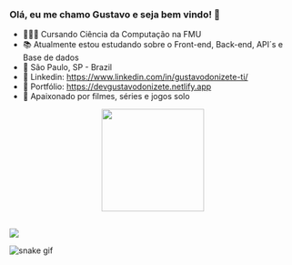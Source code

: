### Olá, eu me chamo Gustavo e seja bem vindo! 👋
- 👨🏽‍💻 Cursando Ciência da Computação na FMU
- 📚 Atualmente estou estudando sobre o Front-end, Back-end, API´s e Base de dados  
- 🏡 São Paulo, SP - Brazil 
- 🔹 Linkedin: https://www.linkedin.com/in/gustavodonizete-ti/
- 🔹 Portfólio: https://devgustavodonizete.netlify.app
- 👾 Apaixonado por filmes, séries e jogos solo 

<div align="center">
  <a href="https://github.com/GustavoDonizete">
  <img height="180em" src="https://github-readme-stats.vercel.app/api?username=GustavoDonizete&show_icons=false&theme=midnight-purple&include_all_commits=true&count_private=true&hide_border=true"/>
</div>

  ##
  
  
<div>
   <a href="https://www.linkedin.com/in/gustavodonizete-ti/" target="_blank"><img src="https://img.shields.io/badge/-LinkedIn-%230077B5?style=for-the-badge&logo=linkedin&logoColor=white" target="_blank"></a> 
  
  ![snake gif](https://github.com/GustavoDonizete/GustavoDonizete/blob/output/github-contribution-grid-snake.svg)
 
</div>
